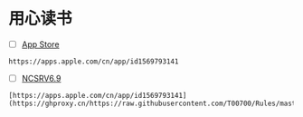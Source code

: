 # 用心读书
- [ ] [App Store](https://apps.apple.com/cn/app/id1569793141)
```
https://apps.apple.com/cn/app/id1569793141
```
- [ ] [NCSRV6.9](https://ghproxy.cn/https://raw.githubusercontent.com/T00700/Rules/master/NCSR.json)
```
[https://apps.apple.com/cn/app/id1569793141](https://ghproxy.cn/https://raw.githubusercontent.com/T00700/Rules/master/NCSR.json)
```
